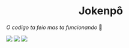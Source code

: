 <h1 align="center">Jokenpô</h1>

*O codigo ta feio mas ta funcionando* 🤝

<img src="/jokenpô/screenshot.png"/>

<img src="/jokenpô/screenshot2.png"/>

<img src="/jokenpô/screenshot3.png"/>